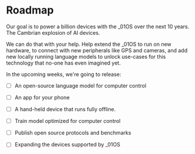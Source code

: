 # Roadmap

Our goal is to power a billion devices with the _01OS over the next 10 years. The Cambrian explosion of AI devices. 

We can do that with your help. Help extend the _01OS to run on new hardware, to connect with new peripherals like GPS and cameras, and add new locally running language models to unlock use-cases for this technology that no-one has even imagined yet. 

In the upcoming weeks, we're going to release: 

- [ ] An open-source language model for computer control
      
- [ ] An app for your phone
      
- [ ] A hand-held device that runs fully offline.

- [ ] Train model optimized for computer control

- [ ] Publish open source protocols and benchmarks

- [ ] Expanding the devices supported by _01OS
